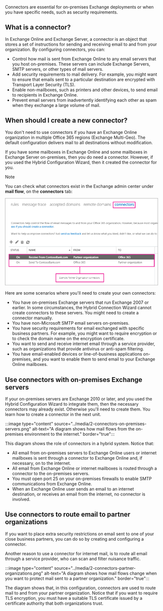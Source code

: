 Connectors are essential for on-premises Exchange deployments or when you have specific needs, such as security requirements. 

## What is a connector? 

In Exchange Online and Exchange Server, a connector is an object that stores a set of instructions for sending and receiving email to and from your organization. By configuring connectors, you can: 

- Control how mail is sent from Exchange Online to any email servers that you host on-premises. These servers can include Exchange Servers, SMTP servers, or other types of mail servers. 
- Add security requirements to mail delivery. For example, you might want to ensure that emails sent to a particular destination are encrypted with Transport Layer Security (TLS). 
- Enable non-mailboxes, such as printers and other devices, to send email to recipients in Exchange Online. 
- Prevent email servers from inadvertently identifying each other as spam when they exchange a large volume of mail. 

## When should I create a new connector? 

You don't need to use connectors if you have an Exchange Online organization in multiple Office 365 regions (Exchange Multi-Geo). The default configuration delivers mail to all destinations without modification. 

If you have some mailboxes in Exchange Online and some mailboxes in Exchange Server on-premises, then you do need a connector. However, if you used the Hybrid Configuration Wizard, then it created the connector for you. 

> [!NOTE]
> You can check what connectors exist in the Exchange admin center under **mail flow**, on the **connectors** tab:

 ![A screenshot shows the connectors tab in the Exchange admin center](../media/2-connectors-page.png)

Here are some scenarios where you'll need to create your own connectors: 

- You have on-premises Exchange servers that run Exchange 2007 or earlier. In some circumstances, the Hybrid Connection Wizard cannot create connectors to these servers. You might need to create a connector manually. 
- You have non-Microsoft SMTP email servers on-premises. 
- You have security requirements for email exchanged with specific business partners. For example, you might want to require encryption or to check the domain name on the encryption certificate. 
- You want to send and receive internet email through a service provider, such as organizations that provide antivirus or anti-spam filtering. 
- You have email-enabled devices or line-of-business applications on-premises, and you want to enable them to send email to your Exchange Online mailboxes. 

## Use connectors with on-premises Exchange servers 

If your on-premises servers are Exchange 2010 or later, and you used the Hybrid Configuration Wizard to integrate them, then the necessary connectors may already exist. Otherwise you'll need to create them. You learn how to create a connector in the next unit. 

:::image type="content" source="../media/2-connectors-on-premises-servers.png" alt-text="A diagram shows how mail flows from the on-premises environment to the internet." border="true":::

This diagram shows the role of connectors in a hybrid system. Notice that: 

- All email from on-premises servers to Exchange Online users or internet mailboxes is sent through a connector to Exchange Online and, if necessary, on to the internet. 
- All email from Exchange Online or internet mailboxes is routed through a connector to the on-premises servers. 
- You must open port 25 on your on-premises firewalls to enable SMTP communications from Exchange Online. 
- When an Exchange Online user sends an email to an internet destination, or receives an email from the internet, no connector is involved. 

## Use connectors to route email to partner organizations 

If you want to place extra security restrictions on email sent to one of your close business partners, you can do so by creating and configuring a connector.  

Another reason to use a connector for internet mail, is to route all email through a service provider, who can scan and filter nuisance traffic. 

:::image type="content" source="../media/2-connectors-partner-organizations.png" alt-text="A diagram shows how mail flows change when you want to protect mail sent to a partner organization." border="true":::

The diagram shows that, in this configuration, connectors are used to route mail to and from your partner organization. Notice that if you want to require TLS encryption, you must have a suitable TLS certificate issued by a certificate authority that both organizations trust. 